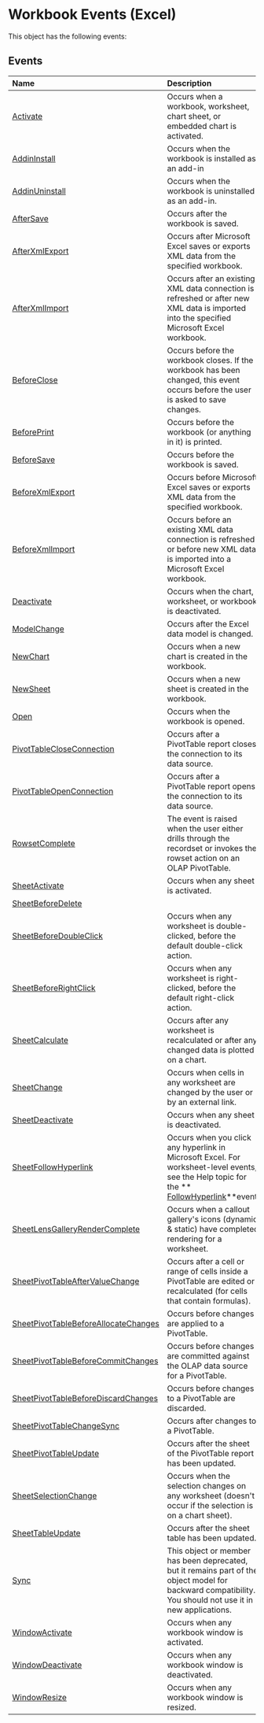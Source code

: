 
# Workbook Events (Excel)
This object has the following events:

## Events



|**Name**|**Description**|
|:-----|:-----|
| [Activate](74bb6d8c-aec8-7bb6-5c30-9a20f9a7afe8.md)|Occurs when a workbook, worksheet, chart sheet, or embedded chart is activated.|
| [AddinInstall](671117b2-590e-9d6f-29ae-5f0bf30d4e99.md)|Occurs when the workbook is installed as an add-in|
| [AddinUninstall](e35ba67b-3e04-d950-2f8b-141e478ddb67.md)|Occurs when the workbook is uninstalled as an add-in.|
| [AfterSave](97fee36a-f77c-29ab-de1d-b6069b2d74d8.md)|Occurs after the workbook is saved.|
| [AfterXmlExport](fe1e0a53-9f4e-ac88-58f7-fe420e57cabd.md)|Occurs after Microsoft Excel saves or exports XML data from the specified workbook. |
| [AfterXmlImport](b43adf53-6b67-6127-e69d-6ea05f68b7f6.md)|Occurs after an existing XML data connection is refreshed or after new XML data is imported into the specified Microsoft Excel workbook.|
| [BeforeClose](1c440637-8289-c6dd-24e0-1b2764fd1694.md)|Occurs before the workbook closes. If the workbook has been changed, this event occurs before the user is asked to save changes.|
| [BeforePrint](2c97cb32-2bb3-2848-b5ed-32d9129af080.md)|Occurs before the workbook (or anything in it) is printed.|
| [BeforeSave](dfa3e20f-1fb2-f84f-4b92-a98f22b6e637.md)|Occurs before the workbook is saved.|
| [BeforeXmlExport](ee2af5de-e52f-9434-aa7c-5dc9bb102d1b.md)|Occurs before Microsoft Excel saves or exports XML data from the specified workbook.|
| [BeforeXmlImport](a0a589c6-15f9-5599-c0b6-c6f881816ad6.md)|Occurs before an existing XML data connection is refreshed or before new XML data is imported into a Microsoft Excel workbook.|
| [Deactivate](6bd5411c-ac43-95cf-6755-49780ac765e9.md)|Occurs when the chart, worksheet, or workbook is deactivated.|
| [ModelChange](efe01088-273b-f9d8-ea3e-2ea1725ba7b2.md)|Occurs after the Excel data model is changed. |
| [NewChart](76e7f325-9244-fd8c-b38d-063f0193a5e9.md)|Occurs when a new chart is created in the workbook.|
| [NewSheet](5abb254d-a2c3-7dac-e79f-0de74a081ecd.md)|Occurs when a new sheet is created in the workbook.|
| [Open](313adc5e-0319-4ca4-cf5d-791b7184dacf.md)|Occurs when the workbook is opened.|
| [PivotTableCloseConnection](e267ab5b-382e-b270-18c8-f643e03e4604.md)|Occurs after a PivotTable report closes the connection to its data source.|
| [PivotTableOpenConnection](b6ce12f7-7bc6-bfcc-33f4-2e8ea6e53bae.md)|Occurs after a PivotTable report opens the connection to its data source.|
| [RowsetComplete](05bdddba-6716-4bba-01b6-863f27623821.md)|The event is raised when the user either drills through the recordset or invokes the rowset action on an OLAP PivotTable.|
| [SheetActivate](2a7c05c3-5b66-8012-5ac5-981dcfc7f947.md)|Occurs when any sheet is activated.|
| [SheetBeforeDelete](42406738-0fcd-4ef7-9bd6-abcc05f5e922.md)||
| [SheetBeforeDoubleClick](69d21025-78ef-deab-39be-b7a092d611f5.md)|Occurs when any worksheet is double-clicked, before the default double-click action.|
| [SheetBeforeRightClick](d84dd9fd-85d3-009e-281b-cfc0d2874859.md)|Occurs when any worksheet is right-clicked, before the default right-click action.|
| [SheetCalculate](0610bfa5-15dc-a57f-f362-cf897bd54b91.md)|Occurs after any worksheet is recalculated or after any changed data is plotted on a chart.|
| [SheetChange](37e727d8-255c-ac23-45d8-13a8e7639991.md)|Occurs when cells in any worksheet are changed by the user or by an external link.|
| [SheetDeactivate](befde22b-69ce-c34f-2b9e-da5e026972e3.md)|Occurs when any sheet is deactivated.|
| [SheetFollowHyperlink](be29df8c-4e8e-f719-ae1d-f91a11b89491.md)|Occurs when you click any hyperlink in Microsoft Excel. For worksheet-level events, see the Help topic for the  ** [FollowHyperlink](c63eec19-008e-bfb5-1357-3d02426c1bab.md)**event.|
| [SheetLensGalleryRenderComplete](8ac48e9f-7a15-c674-6d96-e9c1466473bc.md)|Occurs when a callout gallery's icons (dynamic &amp; static) have completed rendering for a worksheet.|
| [SheetPivotTableAfterValueChange](8460f5f1-d415-7aac-6a3d-fa0944036e9c.md)|Occurs after a cell or range of cells inside a PivotTable are edited or recalculated (for cells that contain formulas).|
| [SheetPivotTableBeforeAllocateChanges](2f767b5b-27fb-33de-c91d-76bbc52ea171.md)|Occurs before changes are applied to a PivotTable.|
| [SheetPivotTableBeforeCommitChanges](7e189a4f-a349-f862-375a-fa66311629cc.md)|Occurs before changes are committed against the OLAP data source for a PivotTable.|
| [SheetPivotTableBeforeDiscardChanges](e8f1ae21-c9ed-6f4d-a85c-d6768060a66f.md)|Occurs before changes to a PivotTable are discarded.|
| [SheetPivotTableChangeSync](c280b935-3dbf-0666-b727-64d6b4ac7ebd.md)|Occurs after changes to a PivotTable.|
| [SheetPivotTableUpdate](0b37939a-28dd-ef8b-ea5e-fc3768f8979a.md)|Occurs after the sheet of the PivotTable report has been updated.|
| [SheetSelectionChange](a3829af1-2917-9526-1d64-91eeb6c198ce.md)|Occurs when the selection changes on any worksheet (doesn't occur if the selection is on a chart sheet).|
| [SheetTableUpdate](609d331e-45b9-885b-a395-d80ccf4c19a5.md)|Occurs after the sheet table has been updated.|
| [Sync](ce8b77e1-a316-c0e3-f0f8-ce4ac22ec430.md)|This object or member has been deprecated, but it remains part of the object model for backward compatibility. You should not use it in new applications.|
| [WindowActivate](e99d955c-1975-44c3-05b3-3aa6e851083c.md)|Occurs when any workbook window is activated.|
| [WindowDeactivate](d84f0819-00df-585f-ea31-e4ab5a72950e.md)|Occurs when any workbook window is deactivated.|
| [WindowResize](6e473482-fe16-03a2-7a27-b0cd9535c3e6.md)|Occurs when any workbook window is resized.|
